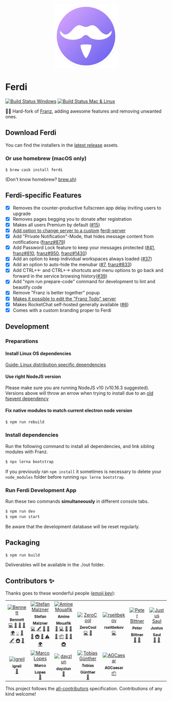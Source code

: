<p align="center">
    <img src="./build-helpers/images/icon.png" alt="" width="200"/>
</p>

# Ferdi 

[![Build Status Windows](https://ci.appveyor.com/api/projects/status/2ckfbmoxp36fye5b?svg=true)](https://ci.appveyor.com/project/kytwb/ferdi)
 [![Build Status Mac & Linux](https://travis-ci.org/kytwb/ferdi.svg?branch=master)](https://travis-ci.org/kytwb/ferdi)

🤴🏽 Hard-fork of [Franz](https://github.com/meetfranz/franz), adding awesome features and removing unwanted ones.

## Download Ferdi

You can find the installers in the [latest release](https://github.com/kytwb/ferdi/releases) assets.

### Or use homebrew (macOS only)

`$ brew cask install ferdi`

(Don't know homebrew? [brew.sh](https://brew.sh/))

## Ferdi-specific Features
- [x] Removes the counter-productive fullscreen app delay inviting users to upgrade
- [x] Removes pages begging you to donate after registration
- [x] Makes all users Premium by default ([#15](https://github.com/kytwb/ferdi/issues/15))
- [x] [Add option to change server to a custom](https://github.com/kytwb/ferdi/wiki/Custom-Server) [ferdi-server](https://github.com/vantezzen/ferdi-server)
- [x] Add "Private Notification"-Mode, that hides message content from notifications ([franz#879](https://github.com/meetfranz/franz/issues/879))
- [x] Add Password Lock feature to keep your messages protected ([#41](https://github.com/kytwb/ferdi/issues/41), [franz#810](https://github.com/meetfranz/franz/issues/810), [franz#950](https://github.com/meetfranz/franz/issues/950), [franz#1430](https://github.com/meetfranz/franz/issues/1430))
- [x] Add an option to keep individual workspaces always loaded ([#37](https://github.com/kytwb/ferdi/issues/37))
- [x] Add an option to auto-hide the menubar ([#7](https://github.com/kytwb/ferdi/issues/7), [franz#833](https://github.com/meetfranz/franz/issues/833))
- [x] Add CTRL+← and CTRL+→ shortcuts and menu options to go back and forward in the service browsing history([#39](https://github.com/kytwb/ferdi/issues/39))
- [x] Add "npm run prepare-code" command for development to lint and beautify code
- [x] Remove "Franz is better together" popup
- [x] [Makes it possible to edit the "Franz Todo" server](https://github.com/kytwb/ferdi/wiki/Custom-Todo)
- [x] Makes RocketChat self-hosted generally available ([#6](https://github.com/kytwb/ferdi/issues/6))
- [x] Comes with a custom branding proper to Ferdi

## Development

### Preparations

#### Install Linux OS dependencies
[Guide: Linux distribution specific dependencies](docs/linux.md)

#### Use right NodeJS version
Please make sure you are running NodeJS v10 (v10.16.3 suggested). Versions above will throw an errow when trying to install due to an [old fsevent dependency](https://github.com/fsevents/fsevents/issues/278)

#### Fix native modules to match current electron node version
```bash
$ npm run rebuild
```

### Install dependencies
Run the following command to install all dependencies, and link sibling modules with Franz.
```bash
$ npx lerna bootstrap
```

If you previously ran `npm install` it sometimes is necessary to delete your `node_modules` folder before running `npx lerna bootstrap`. 

### Run Ferdi Development App
Run these two commands __simultaneously__ in different console tabs.

```bash
$ npm run dev
$ npm run start
```
Be aware that the development database will be reset regularly.

## Packaging
```bash
$ npm run build
```

Deliverables will be available in the ./out folder.

## Contributors ✨

Thanks goes to these wonderful people ([emoji key](https://allcontributors.org/docs/en/emoji-key)):
<!-- ALL-CONTRIBUTORS-LIST:START - Do not remove or modify this section -->
<!-- prettier-ignore -->
<table>
  <tr>
    <td align="center"><a href="https://vantezzen.io"><img src="https://avatars2.githubusercontent.com/u/10333196?v=4" width="100px;" alt="Bennett"/><br /><sub><b>Bennett</b></sub></a><br /><a href="https://github.com/kytwb/ferdi/commits?author=vantezzen" title="Code">💻</a> <a href="#design-vantezzen" title="Design">🎨</a> <a href="https://github.com/kytwb/ferdi/commits?author=vantezzen" title="Documentation">📖</a> <a href="#ideas-vantezzen" title="Ideas, Planning, & Feedback">🤔</a> <a href="#translation-vantezzen" title="Translation">🌍</a> <a href="#example-vantezzen" title="Examples">💡</a> <a href="https://github.com/kytwb/ferdi/issues?q=author%3Avantezzen" title="Bug reports">🐛</a> <a href="#content-vantezzen" title="Content">🖋</a> <a href="#infra-vantezzen" title="Infrastructure (Hosting, Build-Tools, etc)">🚇</a> <a href="#userTesting-vantezzen" title="User Testing">📓</a></td>
    <td align="center"><a href="http://www.adlk.io"><img src="https://avatars1.githubusercontent.com/u/3265004?v=4" width="100px;" alt="Stefan Malzner"/><br /><sub><b>Stefan Malzner</b></sub></a><br /><a href="https://github.com/kytwb/ferdi/commits?author=adlk" title="Code">💻</a> <a href="#content-adlk" title="Content">🖋</a> <a href="#design-adlk" title="Design">🎨</a> <a href="https://github.com/kytwb/ferdi/commits?author=adlk" title="Documentation">📖</a> <a href="#ideas-adlk" title="Ideas, Planning, & Feedback">🤔</a> <a href="#infra-adlk" title="Infrastructure (Hosting, Build-Tools, etc)">🚇</a> <a href="#projectManagement-adlk" title="Project Management">📆</a> <a href="https://github.com/kytwb/ferdi/commits?author=adlk" title="Tests">⚠️</a> <a href="#translation-adlk" title="Translation">🌍</a></td>
    <td align="center"><a href="https://twitter.com/kytwb"><img src="https://avatars0.githubusercontent.com/u/412895?v=4" width="100px;" alt="Amine Mouafik"/><br /><sub><b>Amine Mouafik</b></sub></a><br /><a href="#question-kytwb" title="Answering Questions">💬</a> <a href="https://github.com/kytwb/ferdi/commits?author=kytwb" title="Code">💻</a> <a href="https://github.com/kytwb/ferdi/commits?author=kytwb" title="Documentation">📖</a> <a href="#ideas-kytwb" title="Ideas, Planning, & Feedback">🤔</a> <a href="#maintenance-kytwb" title="Maintenance">🚧</a> <a href="#platform-kytwb" title="Packaging/porting to new platform">📦</a> <a href="#projectManagement-kytwb" title="Project Management">📆</a> <a href="#review-kytwb" title="Reviewed Pull Requests">👀</a> <a href="#infra-kytwb" title="Infrastructure (Hosting, Build-Tools, etc)">🚇</a></td>
    <td align="center"><a href="http://seriesgt.com"><img src="https://avatars3.githubusercontent.com/u/5977640?v=4" width="100px;" alt="ZeroCool"/><br /><sub><b>ZeroCool</b></sub></a><br /><a href="https://github.com/kytwb/ferdi/commits?author=ZeroCool940711" title="Code">💻</a> <a href="#ideas-ZeroCool940711" title="Ideas, Planning, & Feedback">🤔</a></td>
    <td align="center"><a href="https://github.com/rseitbekov"><img src="https://avatars2.githubusercontent.com/u/35684439?v=4" width="100px;" alt="rseitbekov"/><br /><sub><b>rseitbekov</b></sub></a><br /><a href="https://github.com/kytwb/ferdi/commits?author=rseitbekov" title="Code">💻</a></td>
    <td align="center"><a href="https://djangogigs.com/developers/peter-bittner/"><img src="https://avatars2.githubusercontent.com/u/665072?v=4" width="100px;" alt="Peter Bittner"/><br /><sub><b>Peter Bittner</b></sub></a><br /><a href="#ideas-bittner" title="Ideas, Planning, & Feedback">🤔</a> <a href="https://github.com/kytwb/ferdi/issues?q=author%3Abittner" title="Bug reports">🐛</a></td>
    <td align="center"><a href="https://github.com/justus-saul"><img src="https://avatars1.githubusercontent.com/u/5861826?v=4" width="100px;" alt="Justus Saul"/><br /><sub><b>Justus Saul</b></sub></a><br /><a href="https://github.com/kytwb/ferdi/issues?q=author%3Ajustus-saul" title="Bug reports">🐛</a> <a href="#ideas-justus-saul" title="Ideas, Planning, & Feedback">🤔</a></td>
  </tr>
  <tr>
    <td align="center"><a href="https://github.com/igreil"><img src="https://avatars0.githubusercontent.com/u/17239151?v=4" width="100px;" alt="igreil"/><br /><sub><b>igreil</b></sub></a><br /><a href="#ideas-igreil" title="Ideas, Planning, & Feedback">🤔</a></td>
    <td align="center"><a href="http://marcolopes.eu"><img src="https://avatars1.githubusercontent.com/u/431889?v=4" width="100px;" alt="Marco Lopes"/><br /><sub><b>Marco Lopes</b></sub></a><br /><a href="#ideas-marcolopes" title="Ideas, Planning, & Feedback">🤔</a></td>
    <td align="center"><a href="https://github.com/dayzlun"><img src="https://avatars3.githubusercontent.com/u/17259690?v=4" width="100px;" alt="dayzlun"/><br /><sub><b>dayzlun</b></sub></a><br /><a href="https://github.com/kytwb/ferdi/issues?q=author%3Adayzlun" title="Bug reports">🐛</a></td>
    <td align="center"><a href="https://twitter.com/tobigue_"><img src="https://avatars2.githubusercontent.com/u/1560152?v=4" width="100px;" alt="Tobias Günther"/><br /><sub><b>Tobias Günther</b></sub></a><br /><a href="#ideas-tobigue" title="Ideas, Planning, & Feedback">🤔</a></td>
    <td align="center"><a href="https://github.com/AGCaesar"><img src="https://avatars3.githubusercontent.com/u/7844066?v=4" width="100px;" alt="AGCaesar"/><br /><sub><b>AGCaesar</b></sub></a><br /><a href="#platform-AGCaesar" title="Packaging/porting to new platform">📦</a></td>
  </tr>
</table>

<!-- ALL-CONTRIBUTORS-LIST:END -->

<!-- ALL-CONTRIBUTORS-LIST:START - Do not remove or modify this section -->
<!-- prettier-ignore-start -->
<!-- markdownlint-disable -->
<!-- markdownlint-enable -->
<!-- prettier-ignore-end -->
<!-- ALL-CONTRIBUTORS-LIST:END -->

This project follows the [all-contributors](https://github.com/all-contributors/all-contributors) specification. Contributions of any kind welcome!
